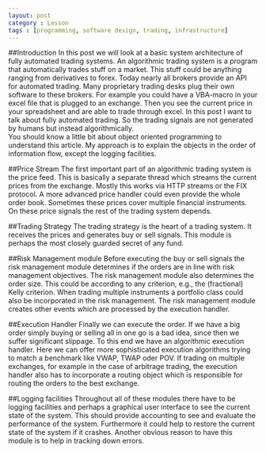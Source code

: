 ```yaml
---
layout: post
category : Lesson
tags : [programming, software design, trading, infrastructure]
---
```


##Introduction
In this post we will look at a basic system architecture of fully
automated trading systems.
An algorithmic trading system is a program that automatically trades
stuff on a market. This stuff could be anything ranging from
derivatives to forex.
Today nearly all brokers provide an API for automated trading.
Many proprietary trading desks plug their own software to these
brokers. For example you could have a VBA-macro in your excel file
that is plugged to an exchange. Then you see the current price in your
spreadsheet and are able to trade through excel.
In this post I want to talk about fully automated trading. So the
trading signals are not generated by humans but instead
algorithmically.    
You should know a little bit about object oriented programming to
understand this article. My approach is to explain the objects in the
order of information flow, except the logging facilities.

##Price Stream
The first important part of an algorithmic trading system is the price
feed. This is basically a separate thread which streams the current
prices from the exchange. Mostly this works via HTTP streams or the FIX
protocol.
A more advanced price handler could even provide the whole order book.
Sometimes these prices cover multiple financial instruments. On
these price signals the rest of the trading system depends.

##Trading Strategy
The trading strategy is the heart of a trading system. It receives the
prices and generates buy or sell signals. This module is perhaps the
most closely guarded secret of any fund.

##Risk Management module
Before executing the buy or sell signals the risk management module
determines if the orders are in line with risk management objectives.
The risk management module also determines the order size. This could
be according to any criterion, e.g., the (fractional) Kelly criterion.
When
trading multiple instruments a portfolio class could also be
incorporated in the risk management.
The risk management module creates other events which are processed by
the execution handler.

##Execution Handler
Finally we can execute the order. If we have a big order simply buying or
selling all in one go is a bad idea, since then we suffer
significant slippage. To this end we have an algorithmic execution
handler. Here we can offer more sophisticated execution algorithms
trying to match a benchmark like VWAP, TWAP oder POV.
If trading on multiple exchanges, for example in the case of arbitrage
trading, the execution handler also has to incorporate a routing
object which is responsible for routing the orders to the best
exchange.

##Logging facilities
Throughout all of these modules there have to be logging facilities
and perhaps a graphical user interface to see the current state of the
system. This should provide accounting to see and evaluate the
performance of the system. Furthermore it could help to restore the
current state of the system if it crashes. Another obvious reason to
have this module is to help in tracking down errors.

